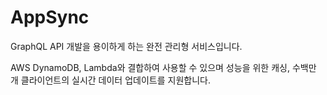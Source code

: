 # AppSync

GraphQL API 개발을 용이하게 하는 완전 관리형 서비스입니다.

AWS DynamoDB, Lambda와 결합하여 사용할 수 있으며 성능을 위한 캐싱, 수백만 개 클라이언트의 실시간 데이터 업데이트를 지원합니다.